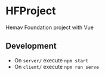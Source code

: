 # HFProject
Hemav Foundation project with Vue
## Development
- On `server/` execute `npm start`
- On `client/` execute `npm run serve`

